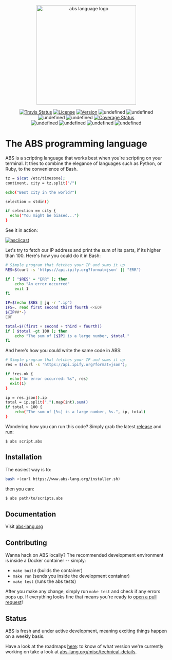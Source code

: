 <p align="center">
  <a href="https://www.abs-lang.org/">
    <img alt="abs language logo" src="https://github.com/abs-lang/abs/blob/master/bin/ABS.png?raw=true" width="310">
  </a>
</p>

<p align="center">
  <a href="https://travis-ci.com/abs-lang/abs"><img alt="Travis Status" src="https://travis-ci.com/abs-lang/abs.svg?branch=master"></a>
  <a href="https://github.com/abs-lang/abs"><img alt="License" src="https://img.shields.io/github/license/abs-lang/abs.svg"></a>
  <a href="https://github.com/abs-lang/abs"><img alt="Version" src="https://img.shields.io/github/release-pre/abs-lang/abs.svg"></a>
  <img alt="undefined" src="https://img.shields.io/github/release-date/abs-lang/abs.svg?style=flat">
  <img alt="undefined" src="https://img.shields.io/github/downloads/abs-lang/abs/total.svg?style=flat">
  <br />
  <img alt="undefined" src="https://img.shields.io/badge/platform-linux | macosx | windows-red.svg">
  <img alt="undefined"  src="https://img.shields.io/github/last-commit/abs-lang/abs.svg?style=flat">
  <a href='https://coveralls.io/github/abs-lang/abs'><img src='https://coveralls.io/repos/github/abs-lang/abs/badge.svg' alt='Coverage Status' /></a>
  <br />
  <img alt="undefined" src="https://img.shields.io/github/contributors/abs-lang/abs.svg?style=flat">
  <img alt="undefined" src="https://img.shields.io/github/issues/abs-lang/abs.svg?style=flat">
  <img alt="undefined" src="https://img.shields.io/github/issues-pr-closed/abs-lang/abs.svg?style=flat">
  <img alt="undefined" src="https://img.shields.io/github/stars/abs-lang/abs.svg?style=social">

</p>

# The ABS programming language

ABS is a scripting language that works best when you're scripting on
your terminal. It tries to combine the elegance of languages
such as Python, or Ruby, to the convenience of Bash.

``` bash
tz = $(cat /etc/timezone);
continent, city = tz.split("/")

echo("Best city in the world?")

selection = stdin()

if selection == city {
  echo("You might be biased...")
}
```

See it in action:

[![asciicast](https://asciinema.org/a/218909.svg)](https://asciinema.org/a/218909)

Let's try to fetch our IP address and print the sum of its
parts, if its higher than 100. Here's how you could do it
in Bash:

``` bash
# Simple program that fetches your IP and sums it up
RES=$(curl -s 'https://api.ipify.org?format=json' || "ERR")

if [ "$RES" = "ERR" ]; then
    echo "An error occurred"
    exit 1
fi

IP=$(echo $RES | jq -r ".ip")
IFS=. read first second third fourth <<EOF
${IP##*-}
EOF

total=$((first + second + third + fourth))
if [ $total -gt 100 ]; then
    echo "The sum of [$IP] is a large number, $total."
fi
```

And here's how you could write the same code in ABS:

``` bash
# Simple program that fetches your IP and sums it up
res = $(curl -s 'https://api.ipify.org?format=json');

if !res.ok {
  echo("An error occurred: %s", res)
  exit(1)
}

ip = res.json().ip
total = ip.split(".").map(int).sum()
if total > 100 {
    echo("The sum of [%s] is a large number, %s.", ip, total)
}
```

Wondering how you can run this code? Simply grab the latest
[release](https://github.com/abs-lang/abs/releases) and run:

```
$ abs script.abs
```

## Installation

The easiest way is to:

``` bash
bash <(curl https://www.abs-lang.org/installer.sh)
```

then you can:

``` bash
$ abs path/to/scripts.abs
```

## Documentation

Visit [abs-lang.org](https://www.abs-lang.org)

## Contributing

Wanna hack on ABS locally? The recommended development
environment is inside a Docker container -- simply:

* `make build` (builds the container)
* `make run` (sends you inside the development container)
* `make test` (runs the abs tests)

After you make any change, simply run `make test` and check
if any errors pops up. If everything looks fine that means
you're ready to [open a pull request](https://github.com/abs-lang/abs/pulls)!

## Status

ABS is fresh and under active development, meaning exciting
things happen on a weekly basis.

Have a look at the roadmaps [here](https://github.com/abs-lang/abs/milestones):
to know of what version we're currently working on take a look at [abs-lang.org/misc/technical-details](https://www.abs-lang.org/misc/technical-details).

